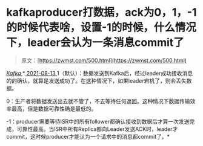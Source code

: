 <!--yml
category: 未分类
date: 0001-01-01 00:00:00
--->

# kafkaproducer打数据，ack为0，1，-1的时候代表啥，设置-1的时候，什么情况下，leader会认为一条消息commit了

> 原文：[https://zwmst.com/500.html](https://zwmst.com/500.html)

   [ *Kafka* ](https://zwmst.com/kafka)*[ <time datetime="2021-08-14T06:57:28+08:00"> 2021-08-13 </time> ](https://zwmst.com/500.html)  1（默认）：数据发送到Kafka后，经过leader成功接收消息的的确认，就算是发送成功了。在这种情况下，如果leader宕机了，则会丢失数据。

0：生产者将数据发送出去就不管了，不去等待任何返回。这种情况下数据传输效率最高，但是数据可靠性确是最低的。

-1：producer需要等待ISR中的所有follower都确认接收到数据后才算一次发送完成，可靠性最高。当ISR中所有Replica都向Leader发送ACK时，leader才commit，这时候producer才能认为一个请求中的消息都commit了。*